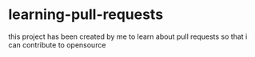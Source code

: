 # learning-pull-requests
this project has been created by me to learn about pull requests so that i can contribute to opensource
